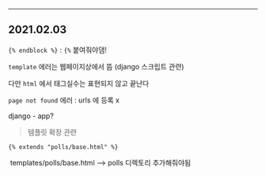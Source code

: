 

---

## 2021.02.03



`{% endblock %}` : 	`{%` 붙여줘야댐!

`template` 에러는 웹페이지상에서 뜸  (django 스크립트 관련)

다만 `html` 에서 태그실수는 표현되지 않고 끝난다

`page not found` 에러 : urls 에 등록 x



django - app?





> 템플릿 확장 관련

`{% extends "polls/base.html" %}` 

​	templates/polls/base.html --> polls 디렉토리 추가해줘야됨


